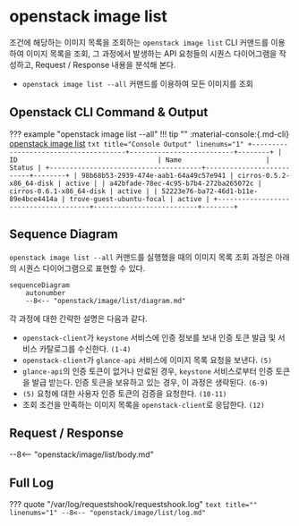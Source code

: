 # openstack image list

조건에 해당하는 이미지 목록을 조회하는 `openstack image list` CLI 커맨드를 이용하여 이미지 목록을 조회, 그 과정에서 발생하는 API 요청들의 시퀀스 다이어그램을 작성하고, Request / Response 내용을 분석해 본다.  

* `openstack image list --all` 커맨드를 이용하여 모든 이미지를 조회  

## Openstack CLI Command & Output
??? example "openstack image list --all"
    !!! tip ""
        :material-console:{.md-cli} [openstack image list](https://docs.openstack.org/python-openstackclient/zed/cli/command-objects/image-v2.html#image-list)
    ``` txt title="Console Output" linenums="1"
    +--------------------------------------+--------------------------+--------+
    | ID                                   | Name                     | Status |
    +--------------------------------------+--------------------------+--------+
    | 98b68b53-2939-474e-aab1-64a49c57e941 | cirros-0.5.2-x86_64-disk | active |
    | a42bfade-78ec-4c95-b7b4-272ba265072c | cirros-0.6.1-x86_64-disk | active |
    | 52223e76-ba72-46d1-b11e-89e4bce4414a | trove-guest-ubuntu-focal | active |
    +--------------------------------------+--------------------------+--------+
    ```


## Sequence Diagram

`openstack image list --all` 커맨드를 실행했을 때의 이미지 목록 조회 과정은 아래의 시퀀스 다이어그램으로 표현할 수 있다.  

``` mermaid
sequenceDiagram
    autonumber
    --8<-- "openstack/image/list/diagram.md"
```

각 과정에 대한 간략한 설명은 다음과 같다.   

* `openstack-client`가 `keystone` 서비스에 인증 정보를 보내 인증 토큰 발급 및 서비스 카탈로그를 수신한다. `(1-4)`
* `openstack-client`가 `glance-api` 서비스에 이미지 목록 요청을 보낸다. `(5)`
* `glance-api`의 인증 토큰이 없거나 만료된 경우, `keystone` 서비스로부터 인증 토큰을 발급 받는다. 인증 토큰을 보유하고 있는 경우, 이 과정은 생략된다. `(6-9)`  
* `(5)` 요청에 대한 사용자 인증 토큰의 검증을 요청한다. `(10-11)`
* 조회 조건을 만족하는 이미지 목록을 `openstack-client`로 응답한다. `(12)`

## Request / Response

--8<-- "openstack/image/list/body.md"

## Full Log

??? quote "/var/log/requestshook/requestshook.log"
    ``` text title="" linenums="1"
    --8<-- "openstack/image/list/log.md"
    ```
